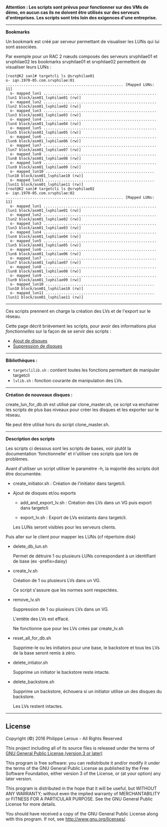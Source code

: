 **Attention : Les scripts sont prévus pour fonctionner sur des VMs de démo, en
aucun cas ils ne doivent être utilisés sur des serveurs d'entreprises. Les scripts
sont très loin des exigences d'une entreprise.**

--------------------------------------------------------------------------------
__Bookmarks__

Un bookmark est créé par serveur permettant de visualiser les LUNs qui  lui sont
associées.

Par exemple pour un RAC 2 nœuds composés des serveurs srvphilae01 et srvphilae02
les bookmarks srvphilae01 et srvphilae02 permettent de visualiser leurs LUNs :
```
[root@K2 san]# targetcli ls @srvphilae01
o- iqn.1970-05.com.srvphilae:01 ..................................................... [Mapped LUNs: 11]
  o- mapped_lun1 ................................................... [lun1 block/asm01_lvphilae01 (rw)]
  o- mapped_lun2 ................................................... [lun2 block/asm01_lvphilae02 (rw)]
  o- mapped_lun3 ................................................... [lun3 block/asm01_lvphilae03 (rw)]
  o- mapped_lun4 ................................................... [lun4 block/asm01_lvphilae04 (rw)]
  o- mapped_lun5 ................................................... [lun5 block/asm01_lvphilae05 (rw)]
  o- mapped_lun6 ................................................... [lun6 block/asm01_lvphilae06 (rw)]
  o- mapped_lun7 ................................................... [lun7 block/asm01_lvphilae07 (rw)]
  o- mapped_lun8 ................................................... [lun8 block/asm01_lvphilae08 (rw)]
  o- mapped_lun9 ................................................... [lun9 block/asm01_lvphilae09 (rw)]
  o- mapped_lun10 ................................................. [lun10 block/asm01_lvphilae10 (rw)]
  o- mapped_lun11 ................................................. [lun11 block/asm01_lvphilae11 (rw)]
[root@K2 san]# targetcli ls @srvphilae02
o- iqn.1970-05.com.srvphilae:02 ..................................................... [Mapped LUNs: 11]
  o- mapped_lun1 ................................................... [lun1 block/asm01_lvphilae01 (rw)]
  o- mapped_lun2 ................................................... [lun2 block/asm01_lvphilae02 (rw)]
  o- mapped_lun3 ................................................... [lun3 block/asm01_lvphilae03 (rw)]
  o- mapped_lun4 ................................................... [lun4 block/asm01_lvphilae04 (rw)]
  o- mapped_lun5 ................................................... [lun5 block/asm01_lvphilae05 (rw)]
  o- mapped_lun6 ................................................... [lun6 block/asm01_lvphilae06 (rw)]
  o- mapped_lun7 ................................................... [lun7 block/asm01_lvphilae07 (rw)]
  o- mapped_lun8 ................................................... [lun8 block/asm01_lvphilae08 (rw)]
  o- mapped_lun9 ................................................... [lun9 block/asm01_lvphilae09 (rw)]
  o- mapped_lun10 ................................................. [lun10 block/asm01_lvphilae10 (rw)]
  o- mapped_lun11 ................................................. [lun11 block/asm01_lvphilae11 (rw)]
```

--------------------------------------------------------------------------------

Ces scripts prennent en charge la création des LVs et de l'export sur le réseau.

Cette page décrit brièvement les scripts, pour avoir des informations _plus fonctionnelles_
sur la façon de se servir des scripts :
* [Ajout de disques](https://github.com/PhilippeLeroux/plescripts/wiki/01-Ajout-de-disques-sur-des-DGs-Oracle)
* [Suppression de disques](https://github.com/PhilippeLeroux/plescripts/wiki/02-Suppression-de-disques-sur-des-DGs-Oracle)

--------------------------------------------------------------------------------

__Bibliothèques :__

* `targetclilib.sh` : contient toutes les fonctions permettant de manipuler targetcli
* `lvlib.sh` : fonction courante de manipulation des LVs.

--------------------------------------------------------------------------------

__Création de nouveaux disques :__

create_lun_for_db.sh est utilisé par clone_master.sh, ce script va enchainer les
scripts de plus bas niveaux pour créer les disques et les exporter sur le réseau.

Ne peut être utilisé hors du script clone_master.sh.

--------------------------------------------------------------------------------

__Description des scripts__

Les scripts ci dessous sont les scripts de bases, voir plutôt la documentation
'fonctionnelle' et n'utiliser ces scripts que lors de problèmes.

Avant d'utiliser un script utiliser le paramètre -h, la majorité des scripts doit
être documentée.

* create_initiator.sh : Création de l'initiator dans targetcli.

* Ajout de disques et/ou exports
	* add_and_export_lv.sh : Création des LVs dans un VG puis export dans targetcli

	* export_lv.sh : Export de LVs existants dans targetcli.

	Les LUNs seront visibles pour les serveurs clients.

Puis aller sur le client pour mapper les LUNs (cf répertoire disk)

* delete_db_lun.sh

	Permet de détruire 1 ou plusieurs LUNs correspondant à un identifiant de base (ex -prefix=daisy)

* create_lv.sh
	
	Création de 1 ou plusieurs LVs dans un VG.

	Ce script s'assure que les normes sont respectées.

* remove_lv.sh
	
	Suppression de 1 ou plusieurs LVs dans un VG.
	
	L'entête des LVs est effacé.

	Ne fonctionne que pour les LVs crées par create_lv.sh

* reset_all_for_db.sh
	
	Supprime-le ou les initiators pour une base, le backstore et tous les LVs de
	la base seront remis à zéro.
	
* delete_intiator.sh

	Supprime un initiator le backstore reste intacte.	

* delete_backstore.sh

	Supprime un backstore, échouera si un initiator utilise un des disques
	du backstore.
		
	Les LVs restent intactes.

--------------------------------------------------------------------------------

License
-------

Copyright (©) 2016 Philippe Leroux - All Rights Reserved

This project including all of its source files is released under the terms of [GNU General Public License (version 3 or later)](http://www.gnu.org/licenses/gpl.txt)

This program is free software: you can redistribute it and/or modify
it under the terms of the GNU General Public License as published by
the Free Software Foundation, either version 3 of the License, or
(at your option) any later version.

This program is distributed in the hope that it will be useful,
but WITHOUT ANY WARRANTY; without even the implied warranty of
MERCHANTABILITY or FITNESS FOR A PARTICULAR PURPOSE.  See the
GNU General Public License for more details.

You should have received a copy of the GNU General Public License
along with this program.  If not, see <http://www.gnu.org/licenses/>.
